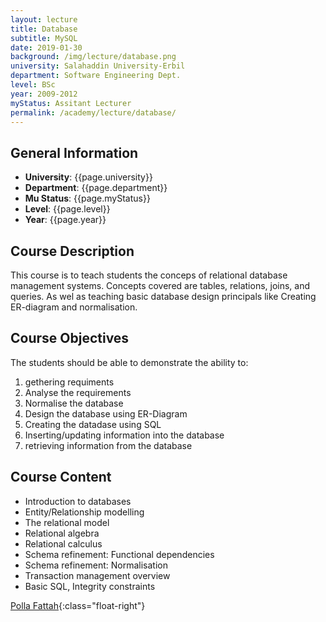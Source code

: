 ```yaml
---
layout: lecture
title: Database
subtitle: MySQL
date: 2019-01-30
background: /img/lecture/database.png
university: Salahaddin University-Erbil
department: Software Engineering Dept.
level: BSc
year: 2009-2012
myStatus: Assitant Lecturer
permalink: /academy/lecture/database/
---
```


## General Information

- **University**: {{page.university}}
- **Department**: {{page.department}}
- **Mu Status**: {{page.myStatus}}
- **Level**: {{page.level}}
- **Year**: {{page.year}}

## Course Description

This course is to teach students the conceps of relational database management systems. Concepts covered are tables, relations, joins, and queries. As wel as teaching basic database design principals like Creating ER-diagram and normalisation.

## Course Objectives

The students should be able to demonstrate the ability to:

1. gethering requiments
1. Analyse the requirements
1. Normalise the database
1. Design the database using ER-Diagram
1. Creating the datadase using SQL
1. Inserting/updating information into the database
1. retrieving information from the database

## Course Content

- Introduction to databases
- Entity/Relationship modelling
- The relational model
- Relational algebra
- Relational calculus
- Schema refinement: Functional dependencies
- Schema refinement: Normalisation
- Transaction management overview
- Basic SQL, Integrity constraints

[Polla Fattah](/){:class="float-right"}
&nbsp;
&nbsp;
